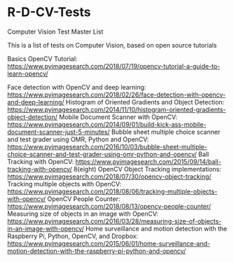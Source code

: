 # R-D-CV-Tests
Computer Vision Test Master List

This is a list of tests on Computer Vision, based on open source tutorials

Basics OpenCV Tutorial: https://www.pyimagesearch.com/2018/07/19/opencv-tutorial-a-guide-to-learn-opencv/

Face detection with OpenCV and deep learning: https://www.pyimagesearch.com/2018/02/26/face-detection-with-opencv-and-deep-learning/
Histogram of Oriented Gradients and Object Detection: https://www.pyimagesearch.com/2014/11/10/histogram-oriented-gradients-object-detection/
Mobile Document Scanner with OpenCV: https://www.pyimagesearch.com/2014/09/01/build-kick-ass-mobile-document-scanner-just-5-minutes/
Bubble sheet multiple choice scanner and test grader using OMR, Python and OpenCV: https://www.pyimagesearch.com/2016/10/03/bubble-sheet-multiple-choice-scanner-and-test-grader-using-omr-python-and-opencv/
Ball Tracking with OpenCV: https://www.pyimagesearch.com/2015/09/14/ball-tracking-with-opencv/
8(eight) OpenCV Object Tracking implementations: https://www.pyimagesearch.com/2018/07/30/opencv-object-tracking/
Tracking multiple objects with OpenCV: https://www.pyimagesearch.com/2018/08/06/tracking-multiple-objects-with-opencv/
OpenCV People Counter: https://www.pyimagesearch.com/2018/08/13/opencv-people-counter/
Measuring size of objects in an image with OpenCV: https://www.pyimagesearch.com/2016/03/28/measuring-size-of-objects-in-an-image-with-opencv/
Home surveillance and motion detection with the Raspberry Pi, Python, OpenCV, and Dropbox: https://www.pyimagesearch.com/2015/06/01/home-surveillance-and-motion-detection-with-the-raspberry-pi-python-and-opencv/

